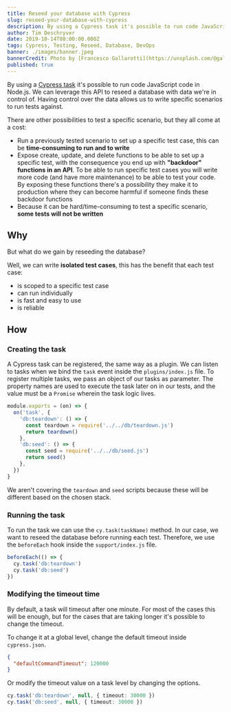 ```yaml
---
title: Reseed your database with Cypress
slug: reseed-your-database-with-cypress
description: By using a Cypress task it's possible to run code JavaScript code in Node.js. We can leverage this API to reseed a database with data we're in control of. Having control over the data allows us to write specific and isolated scenarios to run tests against.
author: Tim Deschryver
date: 2019-10-14T08:00:00.000Z
tags: Cypress, Testing, Reseed, Database, DevOps
banner: ./images/banner.jpeg
bannerCredit: Photo by [Francesco Gallarotti](https://unsplash.com/@gallarotti) on [Unsplash](https://unsplash.com)
published: true
---
```


By using a [Cypress task](https://docs.cypress.io/api/commands/task.html) it's possible to run code JavaScript code in Node.js.
We can leverage this API to reseed a database with data we're in control of. Having control over the data allows us to write specific scenarios to run tests against.

There are other possibilities to test a specific scenario, but they all come at a cost:

- Run a previously tested scenario to set up a specific test case, this can be **time-consuming to run and to write**
- Expose create, update, and delete functions to be able to set up a specific test, with the consequence you end up with **"backdoor" functions in an API**. To be able to run specific test cases you will write more code (and have more maintenance) to be able to test your code. By exposing these functions there's a possibility they make it to production where they can become harmful if someone finds these backdoor functions
- Because it can be hard/time-consuming to test a specific scenario, **some tests will not be written**

## Why

But what do we gain by reseeding the database?

Well, we can write **isolated test cases**, this has the benefit that each test case:

- is scoped to a specific test case
- can run individually
- is fast and easy to use
- is reliable

## How

### Creating the task

A Cypress task can be registered, the same way as a plugin.
We can listen to tasks when we bind the `task` event inside the `plugins/index.js` file.
To register multiple tasks, we pass an object of our tasks as parameter.
The property names are used to execute the task later on in our tests, and the value must be a `Promise` wherein the task logic lives.

```ts{3-10}:plugins/index.js
module.exports = (on) => {
  on('task', {
    'db:teardown': () => {
      const teardown = require('../../db/teardown.js')
      return teardown()
    },
    'db:seed': () => {
      const seed = require('../../db/seed.js')
      return seed()
    },
  })
}
```

We aren't covering the `teardown` and `seed` scripts because these will be different based on the chosen stack.

### Running the task

To run the task we can use the `cy.task(taskName)` method.
In our case, we want to reseed the database before running each test.
Therefore, we use the `beforeEach` hook inside the `support/index.js` file.

```ts:support/index.js
beforeEach(() => {
  cy.task('db:teardown')
  cy.task('db:seed')
})
```

### Modifying the timeout time

By default, a task will timeout after one minute.
For most of the cases this will be enough, but for the cases that are taking longer it's possible to change the timeout.

To change it at a global level, change the default timeout inside `cypress.json`.

```json:cypress.json
{
  "defaultCommandTimeout": 120000
}
```

Or modify the timeout value on a task level by changing the options.

```ts
cy.task('db:teardown', null, { timeout: 30000 })
cy.task('db:seed', null, { timeout: 30000 })
```
